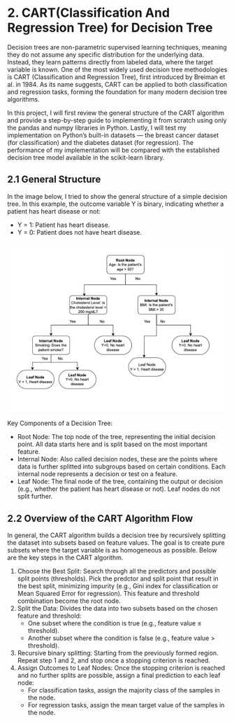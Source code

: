 # 2. CART(Classification And Regression Tree) for Decision Tree
Decision trees are non-parametric supervised learning techniques, meaning they do not assume any specific distribution for the underlying data. Instead, they learn patterns directly from labeled data, where the target variable is known. One of the most widely used decision tree methodologies is CART (Classification and Regression Tree), first introduced by Breiman et al. in 1984. As its name suggests, CART can be applied to both classification and regression tasks, forming the foundation for many modern decision tree algorithms.

In this project, I will first review the general structure of the CART algorithm and provide a step-by-step guide to implementing it from scratch using only the pandas and numpy libraries in Python. Lastly, I will test my implementation on Python’s built-in datasets — the breast cancer dataset (for classification) and the diabetes dataset (for regression). The performance of my implementation will be compared with the established decision tree model available in the scikit-learn library.
## 2.1 General Structure 
In the image below, I tried to show the general structure of a simple decision tree. In this example, the outcome variable Y is binary, indicating whether a patient has heart disease or not:

- Y = 1: Patient has heart disease.
- Y = 0: Patient does not have heart disease.

![A Simple Decision Tree](dt_general_structure.png)

Key Components of a Decision Tree:
- Root Node: The top node of the tree, representing the initial decision point. All data starts here and is split based on the most important feature.
- Internal Node: Also called decision nodes, these are the points where data is further splitted into subgroups based on certain conditions. Each internal node represents a decision or test on a feature.
- Leaf Node: The final node of the tree, containing the output or decision (e.g., whether the patient has heart disease or not). Leaf nodes do not split further.

## 2.2 Overview of the CART Algorithm Flow
In general, the CART algorithm builds a decision tree by recursively splitting the dataset into subsets based on feature values. The goal is to create pure subsets where the target variable is as homogeneous as possible. Below are the key steps in the CART algorithm.
1. Choose the Best Split: Search through all the predictors and possible split points (thresholds). Pick the predctor and split point that result in the best split, minimizing impurity (e.g., Gini index for classification or Mean Squared Error for regression). This feature and threshold combination become the root node.
2. Split the Data: Divides the data into two subsets based on the chosen feature and threshold:
    - One subset where the condition is true (e.g., feature value ≤ threshold).
    - Another subset where the condition is false (e.g., feature value > threshold).
3. Recursive binary splitting: Starting from the previously formed region. Repeat step 1 and 2, and stop once a stopping criterion is reached. 
4. Assign Outcomes to Leaf Nodes: Once the stopping criterion is reached and no further splits are possible, assign a final prediction to each leaf node:
    - For classification tasks, assign the majority class of the samples in the node.
    - For regression tasks, assign the mean target value of the samples in the node.
